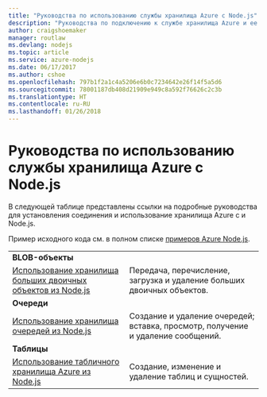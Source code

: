 ```yaml
---
title: "Руководства по использованию службы хранилища Azure с Node.js"
description: "Руководства по подключению к службе хранилища Azure и ее использованию с Node.js."
author: craigshoemaker
manager: routlaw
ms.devlang: nodejs
ms.topic: article
ms.service: azure-nodejs
ms.date: 06/17/2017
ms.author: cshoe
ms.openlocfilehash: 797b1f2a1c4a5206e6b0c7234642e26f14f5a5d6
ms.sourcegitcommit: 78001187db408d21909e949c8a592f76626c2c3b
ms.translationtype: HT
ms.contentlocale: ru-RU
ms.lasthandoff: 01/26/2018
---
```

# <a name="azure-storage-with-nodejs-tutorials"></a>Руководства по использованию службы хранилища Azure с Node.js

В следующей таблице представлены ссылки на подробные руководства для установления соединения и использование хранилища Azure с и Node.js.

Пример исходного кода см. в полном списке [примеров Azure Node.js](https://azure.microsoft.com/resources/samples/?term=nodejs).

| | |
|---|---|
| **BLOB-объекты** ||
| [Использование хранилища больших двоичных объектов из Node.js](http://docs.microsoft.com/azure/storage/storage-nodejs-how-to-use-blob-storage?toc=/azure/node/toc.json&bc=/azure/node/toc.json) | Передача, перечисление, загрузка и удаление больших двоичных объектов. |
| **Очереди** ||
| [Использование хранилища очередей из Node.js](http://docs.microsoft.com/azure/storage/storage-nodejs-how-to-use-queues?toc=/azure/node/toc.json&bc=/azure/node/toc.json) | Создание и удаление очередей; вставка, просмотр, получение и удаление сообщений. |
| **Таблицы** ||
| [Использование табличного хранилища Azure из Node.js](http://docs.microsoft.com/azure/storage/storage-nodejs-how-to-use-table-storage?toc=/azure/node/toc.json&bc=/azure/node/toc.json) | Создание, изменение и удаление таблиц и сущностей. |
